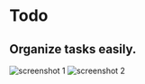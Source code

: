 # Todo

## Organize tasks easily.

![screenshot 1](https://res.cloudinary.com/shakilahmmeed/image/upload/v1607820456/Screenshot_1_ddx543.jpg)
![screenshot 2](https://res.cloudinary.com/shakilahmmeed/image/upload/v1607820455/Screenshot_2_eyb2mb.jpg)
